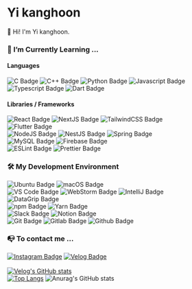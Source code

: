 # Yi kanghoon

👋 Hi! I'm Yi kanghoon.<br>

### 🌱 I’m Currently Learning ...

#### Languages

![C Badge](https://img.shields.io/badge/-C-A8B9CC?style=flat-square&logo=C&logoColor=ffffff&labelColor=282828) ![C++ Badge](https://img.shields.io/badge/-C++-00599C?style=flat-square&logo=C%2B%2B&logoColor=ffffff&labelColor=282828) ![Python Badge](https://img.shields.io/badge/-Python-3776AB?style=flat-square&logo=Python&logoColor=ffffff&labelColor=282828) ![Javascript Badge](https://img.shields.io/badge/-JavaScript-F7DF1E?style=flat-square&logo=JavaScript&logoColor=ffffff&labelColor=282828) ![Typescript Badge](https://img.shields.io/badge/-TypeScript-3178C6?style=flat-square&logo=TypeScript&logoColor=ffffff&labelColor=282828) ![Dart Badge](https://img.shields.io/badge/-Dart-0175C2?style=flat-square&logo=Dart&logoColor=ffffff&labelColor=282828)

#### Libraries / Frameworks

![React Badge](https://img.shields.io/badge/-React-61DAFB?style=flat-square&logo=React&logoColor=ffffff&labelColor=282828) ![NextJS Badge](https://img.shields.io/badge/-NextJS-000000?style=flat-square&logo=Next.js&logoColor=ffffff&labelColor=282828) ![TailwindCSS Badge](https://img.shields.io/badge/-TailwindCSS-06B6D4?style=flat-square&logo=TailwindCSS&logoColor=ffffff&labelColor=282828)<br>![Flutter Badge](https://img.shields.io/badge/-Flutter-02569B?style=flat-square&logo=Flutter&logoColor=ffffff&labelColor=282828)<br>![NodeJS Badge](https://img.shields.io/badge/-NodeJS-339933?style=flat-square&logo=Node.js&logoColor=ffffff&labelColor=282828) ![NestJS Badge](https://img.shields.io/badge/-NestJS-E0234E?style=flat-square&logo=NestJS&logoColor=ffffff&labelColor=282828) ![Spring Badge](https://img.shields.io/badge/-Spring-6DB33F?style=flat-square&logo=Spring&logoColor=ffffff&labelColor=282828)<br> ![MySQL Badge](https://img.shields.io/badge/-MySQL-4479A1?style=flat-square&logo=MySQL&logoColor=ffffff&labelColor=282828) ![Firebase Badge](https://img.shields.io/badge/-Firebase-FFCA28?style=flat-square&logo=Firebase&logoColor=ffffff&labelColor=282828)<br>![ESLint Badge](https://img.shields.io/badge/-ESLint-4B32C3?style=flat-square&logo=ESLint&logoColor=ffffff&labelColor=282828) ![Prettier Badge](https://img.shields.io/badge/-Prettier-F7B93E?style=flat-square&logo=Prettier&logoColor=ffffff&labelColor=282828)<br>

### 🛠️ My Development Environment<br>

![Ubuntu Badge](https://img.shields.io/badge/-Ubuntu-E95420?style=flat-square&logo=Ubuntu&logoColor=white&labelColor=282828) ![macOS Badge](https://img.shields.io/badge/-macOS-000000?style=flat-square&logo=macOS&logoColor=white&labelColor=282828)<br>![VS Code Badge](https://img.shields.io/badge/VSCode-007ACC?style=flat-square&logo=VisualStudioCode&logoColor=white&labelColor=282828) ![WebStorm Badge](https://img.shields.io/badge/WebStorm-000000?style=flat-square&logo=WebStorm&logoColor=white&labelColor=282828) ![IntelliJ Badge](https://img.shields.io/badge/IntelliJ-000000?style=flat-square&logo=IntelliJIDEA&logoColor=white&labelColor=282828)<br>![DataGrip Badge](https://img.shields.io/badge/-DataGrip-000000?style=flat-square&logo=DataGrip&logoColor=white&labelColor=282828)<br>![npm Badge](https://img.shields.io/badge/-npm-CB3837?style=flat-square&logo=npm&logoColor=white&labelColor=282828) ![Yarn Badge](https://img.shields.io/badge/-Yarn-2C8EBB?style=flat-square&logo=Yarn&logoColor=white&labelColor=282828)<br>![Slack Badge](https://img.shields.io/badge/-Slack-4a154b?style=flat-square&logo=Slack&logoColor=white&labelColor=282828) ![Notion Badge](https://img.shields.io/badge/-Notion-000000?style=flat-square&logo=Notion&logoColor=white&labelColor=282828)<br>![Git Badge](https://img.shields.io/badge/-Git-F05032?style=flat-square&logo=Git&logoColor=white&labelColor=282828) ![Gitlab Badge](https://img.shields.io/badge/-Gitlab-FC6D26?style=flat-square&logo=Gitlab&logoColor=white&labelColor=282828) ![Github Badge](https://img.shields.io/badge/-Github-181717?style=flat-square&logo=Github&logoColor=white&labelColor=282828)<br>

### 📭 To contact me ...<br>

[![Instagram Badge](https://img.shields.io/badge/Instagram-E4405F?style=flat-square&logo=Instagram&logoColor=white&labelColor=282828&link=https://www.instagram.com/k.hoon_life/)](https://www.instagram.com/k.hoon_life/) [![Velog Badge](https://img.shields.io/badge/Velog-20C997?style=flat-square&logo=Velog&logoColor=white&labelColor=282828&link=https://velog.io/@hoon5083)](https://velog.io/@hoon5083)<br><br>
[![Velog's GitHub stats](https://velog-readme-stats.vercel.app/api?name=hoon5083)](https://velog.io/@hoon5083)<br>
[![Top Langs](https://github-readme-stats.vercel.app/api/top-langs/?username=hoon5083&langs_count=5&theme=dark)](https://github.com/hoon5083/hoon5083) ![Anurag's GitHub stats](https://github-readme-stats.vercel.app/api?username=hoon5083&show_icons=true&theme=codeSTACKr&count_private=true&line_height=40)
